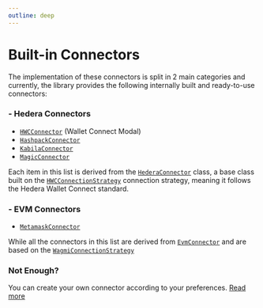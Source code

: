 ```yaml
---
outline: deep
---
```


# Built-in Connectors

The implementation of these connectors is split in 2 main categories and currently, the library provides the following internally built and ready-to-use connectors:

### - Hedera Connectors

- [`HWCConnector`](/connectors/built-in/hwc-connector) (Wallet Connect Modal)
- [`HashpackConnector`](/connectors/built-in/hashpack-connector)
- [`KabilaConnector`](/connectors/built-in/kabila-connector)
- [`MagicConnector`](/connectors/built-in/magic-connector)

Each item in this list is derived from the [`HederaConnector`](https://github.com/buidler-labs/hashgraph-react-wallets/blob/main/src/hWBridge/connectors/HederaConnector.ts) class, a base class built on the [`HWCConnectionStrategy`](https://github.com/buidler-labs/hashgraph-react-wallets/blob/main/src/hWBridge/strategies/HWCConnectionStrategy.ts) connection strategy, meaning it follows the Hedera Wallet Connect standard.

### - EVM Connectors

- [`MetamaskConnector`](/connectors/built-in/metamask-connector)

While all the connectors in this list are derived from [`EvmConnector`](https://github.com/buidler-labs/hashgraph-react-wallets/blob/main/src/hWBridge/connectors/EvmConnector.ts) and are based on the [`WagmiConnectionStrategy`](https://github.com/buidler-labs/hashgraph-react-wallets/blob/main/src/hWBridge/strategies/WagmiConnectionStrategy.ts)

### Not Enough?
You can create your own connector according to your preferences. [Read more](/connectors/create-connectors)
